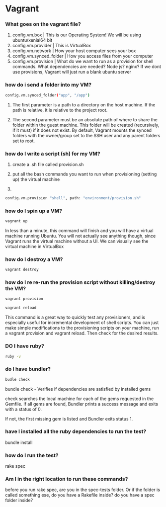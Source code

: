 # Vagrant

### What goes on the vagrant file? 
1. config.vm.box | This is our Operating System! We will be using ubuntu/xenial64 bit
2. config.vm.provider | This is VirtualBox
3. config.vm.network | How your host computer sees your box
4. config.vm.synced_folder | How you access files from your computer
5. config.vm.provision | What do we want to run as a provision for shell commands. What dependencies are needed? Node js? nginx? If we dont use provisions, Vagrant will just run a blank ubuntu server

### how do i send a folder into my VM?
```bash
config.vm.synced_folder("app", "/app")
``` 
1. The first parameter is a path to a directory on the host machine. If the path is relative, it is relative to the project root.

2. The second parameter must be an absolute path of where to share the folder within the guest machine. This folder will be created (recursively, if it must) if it does not exist. By default, Vagrant mounts the synced folders with the owner/group set to the SSH user and any parent folders set to root.

### how do I write a script (sh) for my VM?
1. create a .sh file called provision.sh

2. put all the bash commands you want to run when provisioning (setting up) the virtual machine

3. 
```bash
config.vm.provision "shell", path: "environment/provision.sh"
```

### how do I spin up a VM?

```bash
vagrant up
```
In less than a minute, this command will finish and you will have a virtual machine running Ubuntu. You will not actually see anything though, since Vagrant runs the virtual machine without a UI. We can visually see the virtual machine in VirtualBox

### how do I destroy a VM?
```bash
vagrant destroy
```

### how do I re re-run the provision script without killing/destroy the VM?

```bash
vagrant provision

vagrant reload
```

This command is a great way to quickly test any provisioners, and is especially useful for incremental development of shell scripts. You can just make simple modifications to the provisioning scripts on your machine, run a vagrant provision and vagrant reload. Then check for the desired results.

### DO I have ruby?
```bash
ruby -v
```

### do I have bundler?

```bash
budle check
```
bundle check - Verifies if dependencies are satisfied by installed gems

check searches the local machine for each of the gems requested in the Gemfile. If all gems are found, Bundler prints a success message and exits with a status of 0.


If not, the first missing gem is listed and Bundler exits status 1.
### have I installed all the ruby dependencies to run the test? 
bundle install
### how do I run the test? 
rake spec
### Am I in the right location to run these commands? 
before you run rake spec, are you in the spec-tests folder. Or if the folder is called something ese, do you have a Rakefile inside? do you have a spec folder inside? 